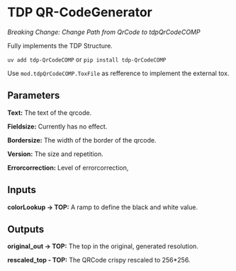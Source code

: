 # TDP QR-CodeGenerator
_Breaking Change: Change Path from QrCode to tdpQrCodeCOMP_

Fully implements the TDP Structure.

```uv add tdp-QrCodeCOMP``` or ```pip install tdp-QrCodeCOMP```

Use ```mod.tdpQrCodeCOMP.ToxFile``` as refference to implement the external tox.

## Parameters
__Text:__ The text of the qrcode.

__Fieldsize:__ Currently has no effect.

__Bordersize:__ The width of the border of the qrcode.

__Version:__ The size and repetition.

__Errorcorrection:__ Level of errorcorrection,

## Inputs
__colorLookup -> TOP:__ A ramp to define the black and white value.

## Outputs
__original_out -> TOP:__ The top in the original, generated resolution.

__rescaled_top - TOP:__ The QRCode crispy rescaled to 256*256.
